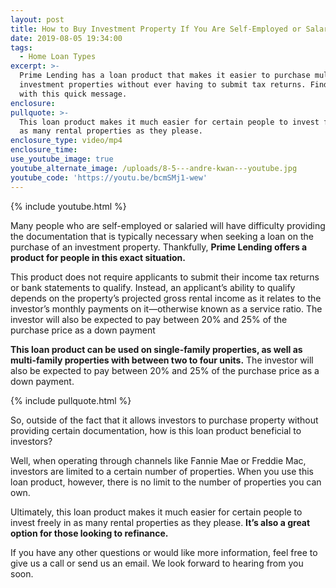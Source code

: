 ```yaml
---
layout: post
title: How to Buy Investment Property If You Are Self-Employed or Salaried
date: 2019-08-05 19:34:00
tags:
  - Home Loan Types
excerpt: >-
  Prime Lending has a loan product that makes it easier to purchase multiple
  investment properties without ever having to submit tax returns. Find out more
  with this quick message.
enclosure:
pullquote: >-
  This loan product makes it much easier for certain people to invest freely in
  as many rental properties as they please.
enclosure_type: video/mp4
enclosure_time:
use_youtube_image: true
youtube_alternate_image: /uploads/8-5---andre-kwan---youtube.jpg
youtube_code: 'https://youtu.be/bcmSMj1-wew'
---
```


{% include youtube.html %}

Many people who are self-employed or salaried will have difficulty providing the documentation that is typically necessary when seeking a loan on the purchase of an investment property. Thankfully, **Prime Lending offers a product for people in this exact situation.&nbsp;**

This product does not require applicants to submit their income tax returns or bank statements to qualify. Instead, an applicant’s ability to qualify depends on the property’s projected gross rental income as it relates to the investor’s monthly payments on it—otherwise known as a service ratio. The investor will also be expected to pay between 20% and 25% of the purchase price as a down payment

**This loan product can be used on single-family properties, as well as multi-family properties with between two to four units.** The investor will also be expected to pay between 20% and 25% of the purchase price as a down payment.&nbsp;

{% include pullquote.html %}

So, outside of the fact that it allows investors to purchase property without providing certain documentation, how is this loan product beneficial to investors?&nbsp;

Well, when operating through channels like Fannie Mae or Freddie Mac, investors are limited to a certain number of properties. When you use this loan product, however, there is no limit to the number of properties you can own.&nbsp;

Ultimately, this loan product makes it much easier for certain people to invest freely in as many rental properties as they please. **It’s also a great option for those looking to refinance.&nbsp;**

If you have any other questions or would like more information, feel free to give us a call or send us an email. We look forward to hearing from you soon.